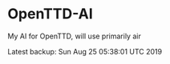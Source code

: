 # OpenTTD-AI
My AI for OpenTTD, will use primarily air

Latest backup: Sun Aug 25 05:38:01 UTC 2019
